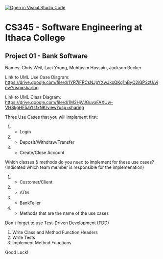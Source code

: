 [![Open in Visual Studio Code](https://classroom.github.com/assets/open-in-vscode-f059dc9a6f8d3a56e377f745f24479a46679e63a5d9fe6f495e02850cd0d8118.svg)](https://classroom.github.com/online_ide?assignment_repo_id=6983891&assignment_repo_type=AssignmentRepo)
# CS345 - Software Engineering at Ithaca College
## Project 01 - Bank Software

Names:
Chris Weil, Laci Young, Muhtasim Hossain, Jackson Becker

Link to UML Use Case Diagram:
https://drive.google.com/file/d/1YR7iFRCsNJpYXwJkxQKg1nByO2iGP3zU/view?usp=sharing

Link to UML Class Diagram:
https://drive.google.com/file/d/1M3HjVJGuvxFAXUw-VHSkgHE5aYIsfxNK/view?usp=sharing

Three Use Cases that you will implement first:
1. - Login
2. - Deposit/Withdraw/Transfer
3. - Create/Close Account

Which classes & methods do you need to implement for these use cases?
(Indicated which team member is responsible for the implemenation)
1. - Customer/Client
2. - ATM
3. - BankTeller
4. - Methods that are the name of the use cases

Don't forget to use Test-Driven Development (TDD)
1. Write Class and Method Function Headers
2. Write Tests
3. Implement Method Functions

Good Luck!


